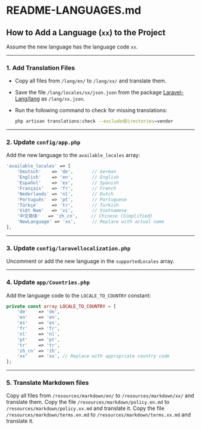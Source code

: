 # README-LANGUAGES.md

## How to Add a Language (`xx`) to the Project

Assume the new language has the language code `xx`.

---

### 1. Add Translation Files

-   Copy all files from `/lang/en/` to `/lang/xx/` and translate them.
-   Save the file `/lang/locales/xx/json.json` from the package [Laravel-Lang/lang](https://github.com/Laravel-Lang/lang/tree/main/locales) as `/lang/xx.json`.
-   Run the following command to check for missing translations:

    ```bash
    php artisan translations:check --excludedDirectories=vendor
    ```

---

### 2. Update `config/app.php`

Add the new language to the `available_locales` array:

```php
'available_locales' => [
    'Deutsch'    => 'de',       // German
    'English'    => 'en',       // English
    'Español'    => 'es',       // Spanish
    'Français'   => 'fr',       // French
    'Nederlands' => 'nl',       // Dutch
    'Português'  => 'pt',       // Portuguese
    'Türkçe'     => 'tr',       // Turkish
    'Việt Nam'   => 'vi',       // Vietnamese
    '中文简体'   => 'zh_cn',     // Chinese (Simplified)
    'NewLanguage' => 'xx',      // Replace with actual name
],
```

---

### 3. Update `config/laravellocalization.php`

Uncomment or add the new language in the `supportedLocales` array.

---

### 4. Update `app/Countries.php`

Add the language code to the `LOCALE_TO_COUNTRY` constant:

```php
private const array LOCALE_TO_COUNTRY = [
    'de'    => 'de',
    'en'    => 'en',
    'es'    => 'es',
    'fr'    => 'fr',
    'nl'    => 'nl',
    'pt'    => 'pt',
    'tr'    => 'tr',
    'zh_cn' => 'zh',
    'xx'    => 'xx', // Replace with appropriate country code
];
```

---

### 5. Translate Markdown files

Copy all files from `/resources/markdown/en/` to `/resources/markdown/xx/` and translate them.
Copy the file `/resources/markdown/policy.en.md` to `/resources/markdown/policy.xx.md` and translate it.
Copy the file `/resources/markdown/terms.en.md` to `/resources/markdown/terms.xx.md` and translate it.
